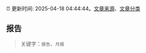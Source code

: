 :alarm_clock: 更新时间: 2025-04-18 04:44:44。[文章来源](/README.md)、[文章分类](/TAGS.md)

## 报告


> 关键字：`报告`、`月报`



